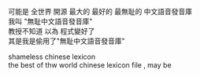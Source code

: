 可能是 全世界 開源 最大的 最好的 最無耻的 中文語音發音庫   
我叫 "無耻中文語音發音庫"  
教授不知道 以為 程式變好了  
其是我是偷用了"無耻中文語音發音庫"  

shameless chinese lexicon  
the best of thw world chinese lexicon file , may be  

